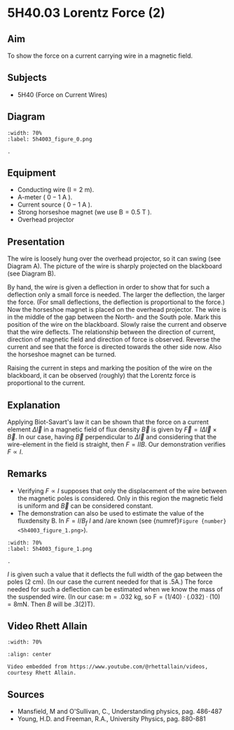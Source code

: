 

# 5H40.03 Lorentz Force (2) 
  
## Aim   
 To show the force on a current carrying wire in a magnetic field.    
  
## Subjects   
* 5H40 (Force on Current Wires)   

## Diagram
   
```{figure} figures/figure_0.png  
:width: 70%  
:label: 5h4003_figure_0.png  

. 
```

## Equipment
- Conducting wire $(\mathrm{I}=2 \mathrm{~m})$.
- A-meter ( $0-1 \mathrm{~A}$ ).
- Current source ( $0-1 \mathrm{~A}$ ).
- Strong horseshoe magnet (we use $\mathrm{B}=0.5 \mathrm{~T}$ ).
- Overhead projector

    
  
## Presentation   
The wire is loosely hung over the overhead projector, so it can swing (see Diagram A). The picture of the wire is sharply projected on the blackboard (see Diagram B).

By hand, the wire is given a deflection in order to show that for such a deflection only a small force is needed. The larger the deflection, the larger the force. (For small deflections, the deflection is proportional to the force.) Now the horseshoe magnet is placed on the overhead projector. The wire is in the middle of the gap between the North- and the South pole. Mark this position of the wire on the blackboard. Slowly raise the current and observe that the wire deflects. The relationship between the direction of current, direction of magnetic field and direction of force is observed. Reverse the current and see that the force is directed towards the other side now. Also the horseshoe magnet can be turned.

Raising the current in steps and marking the position of the wire on the blackboard, it can be observed (roughly) that the Lorentz force is proportional to the current. 
  
## Explanation   
Applying Biot-Savart's law it can be shown that the force on a current element $\Delta \vec{l}$ in a magnetic field of flux density $\vec{B}$ is given by $\vec{F}=I \Delta \vec{l} \times \vec{B}$. In our case, having $\vec{B}$ perpendicular to $\Delta \vec{l}$ and considering that the wire-element in the field is straight, then $F=I I B$. Our demonstration verifies $F \propto I$.   
  
## Remarks   
- Verifying $F \propto I$ supposes that only the displacement of the wire between the magnetic poles is considered. Only in this region the magnetic field is uniform and $\vec{B}$ can be considered constant.
- The demonstration can also be used to estimate the value of the fluxdensity B. In $F=I / B_{f}$ $I$ and /are known (see {numref}`Figure {number} <5h4003_figure_1.png>`).   

```{figure} figures/figure_1.png  
:width: 70%  
:label: 5h4003_figure_1.png  

. 
```
$I$ is given such a value that it deflects the full width of the gap between the poles $(2 \mathrm{~cm})$. (In our case the current needed for that is .5A.) The force needed for such a deflection can be estimated when we know the mass of the suspended wire. (In our case: $\mathrm{m}=.032 \mathrm{~kg}$, so $\mathrm{F}=(1 / 40) \cdot(.032) \cdot(10)=8 \mathrm{mN}$. Then $B$ will be $.3(2) \mathrm{T})$.   

## Video Rhett Allain

```{iframe} https://www.youtube.com/watch?v=CvBMtKML0S8
:width: 70%

:align: center

Video embedded from https://www.youtube.com/@rhettallain/videos, courtesy Rhett Allain.
```
## Sources
 *  Mansfield, M and O'Sullivan, C., Understanding physics, pag. 486-487 
 *  Young, H.D. and Freeman, R.A., University Physics, pag. 880-881
  
